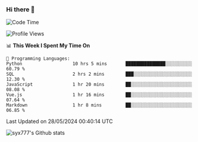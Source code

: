 ### Hi there 👋

<!--
**syx777/syx777** is a ✨ _special_ ✨ repository because its `README.md` (this file) appears on your GitHub profile.

Here are some ideas to get you started:

- 🔭 I’m currently working on ...
- 🌱 I’m currently learning ...
- 👯 I’m looking to collaborate on ...
- 🤔 I’m looking for help with ...
- 💬 Ask me about ...
- 📫 How to reach me: ...
- 😄 Pronouns: ...
- ⚡ Fun fact: ...
-->
<!--START_SECTION:waka-->
![Code Time](http://img.shields.io/badge/Code%20Time-101%20hrs%2047%20mins-blue)

![Profile Views](http://img.shields.io/badge/Profile%20Views-101-blue)

📊 **This Week I Spent My Time On** 

```text
💬 Programming Languages: 
Python                   10 hrs 5 mins       ███████████████░░░░░░░░░░   60.79 % 
SQL                      2 hrs 2 mins        ███░░░░░░░░░░░░░░░░░░░░░░   12.30 % 
JavaScript               1 hr 20 mins        ██░░░░░░░░░░░░░░░░░░░░░░░   08.08 % 
Vue.js                   1 hr 16 mins        ██░░░░░░░░░░░░░░░░░░░░░░░   07.64 % 
Markdown                 1 hr 8 mins         ██░░░░░░░░░░░░░░░░░░░░░░░   06.85 % 
```


 Last Updated on 28/05/2024 00:40:14 UTC
<!--END_SECTION:waka-->

![syx777's Github stats](https://github-readme-stats.vercel.app/api?username=syx777&show_icons=true&count_private=true&t=123456)
